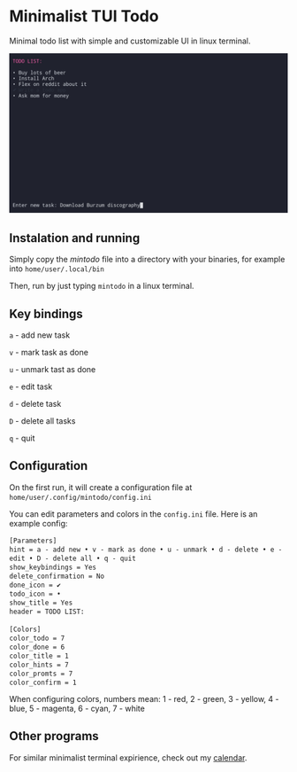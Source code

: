# Minimalist TUI Todo
Minimal todo list with simple and customizable UI in linux terminal.

![screenshot](screenshot.jpeg)

## Instalation and running
Simply copy the _mintodo_ file into a directory with your binaries, for example into `home/user/.local/bin` 

Then, run by just typing `mintodo` in a linux terminal.

## Key bindings

`a` - add new task

`v` - mark task as done

`u` - unmark tast as done

`e` - edit task

`d` - delete task

`D` - delete all tasks

`q` - quit

## Configuration

On the first run, it will create a configuration file at `home/user/.config/mintodo/config.ini`

You can edit parameters and colors in the `config.ini` file. Here is an example config:

```
[Parameters]
hint = a - add new • v - mark as done • u - unmark • d - delete • e - edit • D - delete all • q - quit
show_keybindings = Yes
delete_confirmation = No
done_icon = ✔
todo_icon = •
show_title = Yes
header = TODO LIST:

[Colors]
color_todo = 7
color_done = 6
color_title = 1
color_hints = 7
color_promts = 7
color_confirm = 1
```
When configuring colors, numbers mean: 1 - red, 2 - green, 3 - yellow, 4 - blue, 5 - magenta, 6 - cyan, 7 - white

## Other programs
For similar minimalist terminal expirience, check out my [calendar](https://github.com/anufrievroman/minimalist-tui-calendar).
